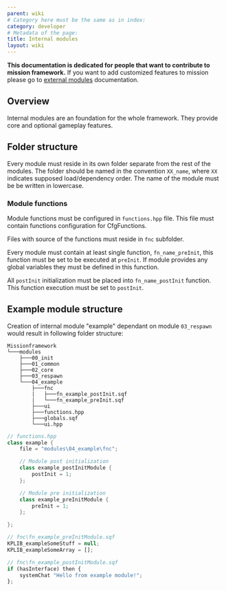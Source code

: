 ```yaml
---
parent: wiki
# Category here must be the same as in index:
category: developer
# Metadata of the page:
title: Internal modules
layout: wiki
---
```


**This documentation is dedicated for people that want to contribute to mission framework.**
If you want to add customized features to mission please go to [external modules](external_module) documentation.

## Overview

Internal modules are an foundation for the whole framework.
They provide core and optional gameplay features. 

## Folder structure

Every module must reside in its own folder separate from the rest of the modules. The folder should be named in the convention `XX_name`, where `XX` indicates supposed load/dependency order. The name of the module must be be written in lowercase.

### Module functions

Module functions must be configured in `functions.hpp` file.
This file must contain functions configuration for CfgFunctions.

Files with source of the functions must reside in `fnc` subfolder.

Every module must contain at least single function, `fn_name_preInit`, this function must be set to be executed at `preInit`. If module provides any global variables they must be defined in this function.

All `postInit` initialization must be placed into `fn_name_postInit` function. This function execution must be set to `postInit`.


## Example module structure

Creation of internal module "example" dependant on module `03_respawn` would result in following folder structure:
```
Missionframework
└───modules
    ├───00_init
    ├───01_common
    ├───02_core
    ├───03_respawn
    └───04_example
        ├───fnc
        |   ├───fn_example_postInit.sqf
        |   └───fn_example_preInit.sqf
        ├───ui
        ├───functions.hpp
        ├───globals.sqf
        └───ui.hpp
```


```cpp
// functions.hpp
class example {
    file = "modules\04_example\fnc";

    // Module post initialization
    class example_postInitModule {
        postInit = 1;
    };

    // Module pre initialization
    class example_preInitModule {
        preInit = 1;
    };

};
```


```js
// fnc\fn_example_preInitModule.sqf
KPLIB_exampleSomeStuff = null;
KPLIB_exampleSomeArray = [];
```

```js
// fnc\fn_example_postInitModule.sqf
if (hasInterface) then {
    systemChat "Hello from example module!";
};
```
